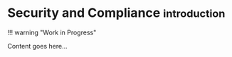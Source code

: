 # Security and Compliance <small>introduction</small>

!!! warning "Work in Progress"

Content goes here...

